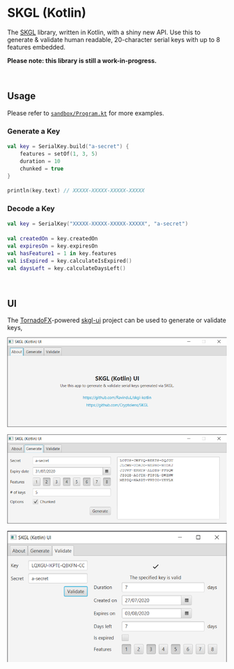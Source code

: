 # SKGL (Kotlin)

The [SKGL](https://github.com/Cryptolens/SKGL) library, written in Kotlin, with a shiny new API. Use this to generate & validate human readable, 20-character serial keys with up to 8 features embedded.

**Please note: this library is still a work-in-progress.**

<br>

## Usage

Please refer to [`sandbox/Program.kt`](sandbox/src/main/kotlin/com/example/program/Program.kt) for more examples.

### Generate a Key

```kotlin
val key = SerialKey.build("a-secret") {
	features = setOf(1, 3, 5)
	duration = 10
	chunked = true
}

println(key.text) // XXXXX-XXXXX-XXXXX-XXXXX
```

### Decode a Key

```kotlin
val key = SerialKey("XXXXX-XXXXX-XXXXX-XXXXX", "a-secret")

val createdOn = key.createdOn
val expiresOn = key.expiresOn
val hasFeature1 = 1 in key.features
val isExpired = key.calculateIsExpired()
val daysLeft = key.calculateDaysLeft()
```

<br>

## UI

The [TornadoFX](https://tornadofx.io/)-powered [skgl-ui](skgl-ui) project can be used to generate or validate keys,

![About](images/ui-about.png)

![Generate](images/ui-generate.png)

![Validate](images/ui-validate.png)

